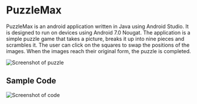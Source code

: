 # PuzzleMax

PuzzleMax is an android application written in Java using Android Studio. It is designed to run on devices using Android 7.0 Nougat. The application is a simple puzzle game that takes a picture, breaks it up into nine pieces and scrambles it. The user can click on the squares to swap the positions of the images. When the images reach their original form, the puzzle is completed.

![Screenshot of puzzle](http://www.simpleimageresizer.com/_uploads/photos/a9b1bb8e/puzzlemax_50.png)  

## Sample Code

![Screenshot of code](https://i.imgur.com/MGjGCzl.png)  

